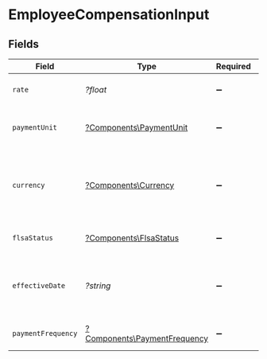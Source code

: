 # EmployeeCompensationInput


## Fields

| Field                                                                                                                              | Type                                                                                                                               | Required                                                                                                                           | Description                                                                                                                        | Example                                                                                                                            |
| ---------------------------------------------------------------------------------------------------------------------------------- | ---------------------------------------------------------------------------------------------------------------------------------- | ---------------------------------------------------------------------------------------------------------------------------------- | ---------------------------------------------------------------------------------------------------------------------------------- | ---------------------------------------------------------------------------------------------------------------------------------- |
| `rate`                                                                                                                             | *?float*                                                                                                                           | :heavy_minus_sign:                                                                                                                 | The amount paid per payment unit.                                                                                                  | 72000                                                                                                                              |
| `paymentUnit`                                                                                                                      | [?Components\PaymentUnit](../../Models/Components/PaymentUnit.md)                                                                  | :heavy_minus_sign:                                                                                                                 | Unit of measurement for employee compensation.                                                                                     | year                                                                                                                               |
| `currency`                                                                                                                         | [?Components\Currency](../../Models/Components/Currency.md)                                                                        | :heavy_minus_sign:                                                                                                                 | Indicates the associated currency for an amount of money. Values correspond to [ISO 4217](https://en.wikipedia.org/wiki/ISO_4217). | USD                                                                                                                                |
| `flsaStatus`                                                                                                                       | [?Components\FlsaStatus](../../Models/Components/FlsaStatus.md)                                                                    | :heavy_minus_sign:                                                                                                                 | The FLSA status for this compensation.                                                                                             |                                                                                                                                    |
| `effectiveDate`                                                                                                                    | *?string*                                                                                                                          | :heavy_minus_sign:                                                                                                                 | The date on which a change to an employee's compensation takes effect.                                                             | 2020-08-12                                                                                                                         |
| `paymentFrequency`                                                                                                                 | [?Components\PaymentFrequency](../../Models/Components/PaymentFrequency.md)                                                        | :heavy_minus_sign:                                                                                                                 | Frequency of employee compensation.                                                                                                | monthly                                                                                                                            |